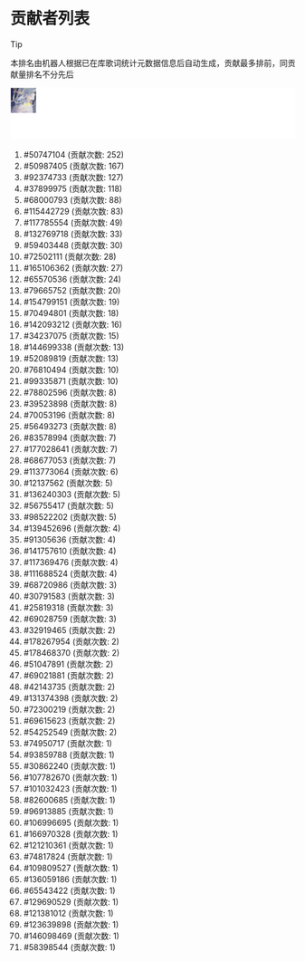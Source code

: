 # 贡献者列表

> [!TIP]
> 本排名由机器人根据已在库歌词统计元数据信息后自动生成，贡献最多排前，同贡献量排名不分先后

![贡献者头像画廊](./CONTRIBUTORS.svg)

1. #50747104 (贡献次数: 252)
2. #50987405 (贡献次数: 167)
3. #92374733 (贡献次数: 127)
4. #37899975 (贡献次数: 118)
5. #68000793 (贡献次数: 88)
6. #115442729 (贡献次数: 83)
7. #117785554 (贡献次数: 49)
8. #132769718 (贡献次数: 33)
9. #59403448 (贡献次数: 30)
10. #72502111 (贡献次数: 28)
11. #165106362 (贡献次数: 27)
12. #65570536 (贡献次数: 24)
13. #79665752 (贡献次数: 20)
14. #154799151 (贡献次数: 19)
15. #70494801 (贡献次数: 18)
16. #142093212 (贡献次数: 16)
17. #34237075 (贡献次数: 15)
18. #144699338 (贡献次数: 13)
19. #52089819 (贡献次数: 13)
20. #76810494 (贡献次数: 10)
21. #99335871 (贡献次数: 10)
22. #78802596 (贡献次数: 8)
23. #39523898 (贡献次数: 8)
24. #70053196 (贡献次数: 8)
25. #56493273 (贡献次数: 8)
26. #83578994 (贡献次数: 7)
27. #177028641 (贡献次数: 7)
28. #68677053 (贡献次数: 7)
29. #113773064 (贡献次数: 6)
30. #12137562 (贡献次数: 5)
31. #136240303 (贡献次数: 5)
32. #56755417 (贡献次数: 5)
33. #98522202 (贡献次数: 5)
34. #139452696 (贡献次数: 4)
35. #91305636 (贡献次数: 4)
36. #141757610 (贡献次数: 4)
37. #117369476 (贡献次数: 4)
38. #111688524 (贡献次数: 4)
39. #68720986 (贡献次数: 3)
40. #30791583 (贡献次数: 3)
41. #25819318 (贡献次数: 3)
42. #69028759 (贡献次数: 3)
43. #32919465 (贡献次数: 2)
44. #178267954 (贡献次数: 2)
45. #178468370 (贡献次数: 2)
46. #51047891 (贡献次数: 2)
47. #69021881 (贡献次数: 2)
48. #42143735 (贡献次数: 2)
49. #131374398 (贡献次数: 2)
50. #72300219 (贡献次数: 2)
51. #69615623 (贡献次数: 2)
52. #54252549 (贡献次数: 2)
53. #74950717 (贡献次数: 1)
54. #93859788 (贡献次数: 1)
55. #30862240 (贡献次数: 1)
56. #107782670 (贡献次数: 1)
57. #101032423 (贡献次数: 1)
58. #82600685 (贡献次数: 1)
59. #96913885 (贡献次数: 1)
60. #106996695 (贡献次数: 1)
61. #166970328 (贡献次数: 1)
62. #121210361 (贡献次数: 1)
63. #74817824 (贡献次数: 1)
64. #109809527 (贡献次数: 1)
65. #136059186 (贡献次数: 1)
66. #65543422 (贡献次数: 1)
67. #129690529 (贡献次数: 1)
68. #121381012 (贡献次数: 1)
69. #123639898 (贡献次数: 1)
70. #146098469 (贡献次数: 1)
71. #58398544 (贡献次数: 1)
